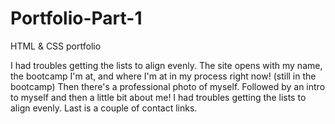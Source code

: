 # Portfolio-Part-1
HTML &amp; CSS portfolio 

I had troubles getting the lists to align evenly. 
The site opens with my name, the bootcamp I'm at, and where I'm at in my process right now! (still in the bootcamp)
Then there's a professional photo of myself. 
Followed by an intro to myself and then a little bit about me! I had troubles getting the lists to align evenly. 
Last is a couple of contact links. 
